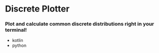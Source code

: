 # Discrete Plotter
### Plot and calculate common discrete distributions right in your terminal!

- kotlin
- python
